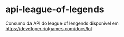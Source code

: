 # api-league-of-legends
Consumo da API do league of lengends disponível em https://developer.riotgames.com/docs/lol 
